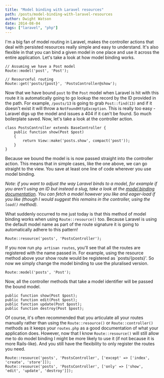 ```yaml
---
title: "Model binding with Laravel resources"
path: /posts/model-binding-with-laravel-resources
author: Dwight Watson
date: 2014-08-04
tags: ["laravel", "php"]
---
```


I'm a big fan of model routing in Laravel, makes the controller actions that deal with persisted resources really simple and easy to understand. It's also flexible in that you can bind a given model in one place and use it across the entire application. Let's take a look at how model binding works.

    // Assuming we have a Post model
    Route::model('post', 'Post');

    // Resourceful routing
    Route::get('posts/{post}', 'PostsController@show');

Now that we have bound `post` to the `Post` model when Laravel is hit with this route it is automatically going to go lookup the record by the ID provided in the path. For example, `/posts/13` is going to grab `Post::find(13)` and if it doesn't exist it will throw a `NotFoundHttpException`. This is really too easy - Laravel digs up the model and issues a 404 if it can't be found. So much boilerplate saved. Now, let's take a look at the controller action.

    class PostsController extends BaseController {
	    public function show(Post $post)
		{
		    return View::make('posts.show', compact('post'));
		}
	}

Because we bound the model is is now passed straight into the controller action. This means that in simple cases, like the one above, we can go straight to the view. You save at least one line of code wherever you use model binding.

*Note: if you want to adjust the way Laravel binds to a model, for example if you aren't using an ID but instead a slug, take a look at the [model binding documentation](http://laravel.com/docs/routing#route-model-binding). You can fetch a model however you like and eager-load if you like (though I would suggest this remains in the controller, using the `load()` method).*

What suddenly occurred to me just today is that this method of model binding works when using `Route::resource()` too. Because Laravel is using the default model name as part of the route signature it is going to automatically adhere to this pattern!

    Route::resource('posts', 'PostsController');

If you now run `php artisan routes`, you'll see that all the routes are registered with the name passed in. For example, using the resource method above your show route would be registered as `posts/{posts}'. So now we simply change the model binding to use the pluralised version.

    Route::model('posts', 'Post');

Now, all the controller methods that take a model identifier will be passed the bound model.

    public function show(Post $post);
    public function edit(Post $post);
    public function update(Post $post);
    public function destroy(Post $post);

Of course, it's often recommended that you articulate all your routes manually rather than using the `Route::resource()` or `Route::controller()` methods as it keeps your `routes.php` as a good documentation of what your application does. However, now that I know `Route::resource()` will still allow me to do model binding I might be more likely to use it (if not because it is more Rails-like). And you still have the flexibility to only register the routes you need.

    Route::resource('posts', 'PostsController', ['except' => ['index', 'create', 'store']]);
    Route::resource('posts', 'PostsController', ['only' => ['show', 'edit', 'update', 'destroy']]);
